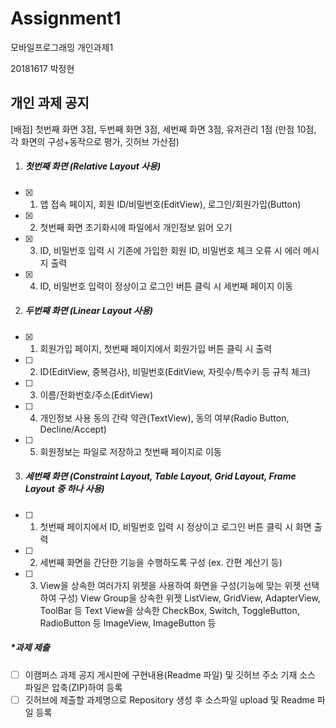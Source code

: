 # Assignment1
모바일프로그래밍 개인과제1

20181617 박정현



## 개인 과제 공지

[배점] 첫번째 화면 3점, 두번째 화면 3점, 세번째 화면 3점, 유저관리 1점 
      (만점 10점, 각 화면의 구성+동작으로 평가, 깃허브 가산점)


1. ##### 첫번째 화면 (Relative Layout 사용)
- [x] 1. 앱 접속 페이지, 회원 ID/비밀번호(EditView), 로그인/회원가입(Button)
- [x] 2. 첫번째 화면 초기화시에 파일에서 개인정보 읽어 오기
- [x] 3. ID, 비밀번호 입력 시 기존에 가입한 회원 ID, 비밀번호 체크 오류 시 에러 메시지 출력
- [x] 4. ID, 비밀번호 입력이 정상이고 로그인 버튼 클릭 시 세번째 페이지 이동 

2. ##### 두번째 화면 (Linear Layout 사용)
- [x] 1. 회원가입 페이지, 첫번째 페이지에서 회원가입 버튼 클릭 시 출력 
- [ ] 2. ID(EditView, 중복검사), 비밀번호(EditView, 자릿수/특수키 등 규칙 체크) 
- [ ] 3. 이름/전화번호/주소(EditView)
- [ ] 4. 개인정보 사용 동의 간략 약관(TextView), 동의 여부(Radio Button, Decline/Accept)
- [ ] 5. 회원정보는 파일로 저장하고 첫번째 페이지로 이동

3. ##### 세번째 화면 (Constraint Layout, Table Layout, Grid Layout, Frame Layout 중 하나 사용)
- [ ] 1. 첫번째 페이지에서 ID, 비밀번호 입력 시 정상이고 로그인 버튼 클릭 시 화면 출력
- [ ] 2. 세번째 화면을 간단한 기능을 수행하도록 구성 (ex. 간편 계산기 등)
- [ ] 3. View을 상속한 여러가지 위젯을 사용하여 화면을 구성(기능에 맞는 위젯 선택하여 구성)
     View Group을 상속한 위젯 ListView, GridView, AdapterView, ToolBar 등
     Text View을 상속한 CheckBox, Switch, ToggleButton, RadioButton 등
     ImageView, ImageButton 등

##### *과제 제출 

- [ ] 이캠퍼스 과제 공지 게시판에 구현내용(Readme 파일) 및 깃허브 주소 기재
  소스 파일은 압축(ZIP)하여 등록
- [ ] 깃허브에 제출할 과제명으로 Repository 생성 후 소스파일 upload 및 Readme 파일 등록 
